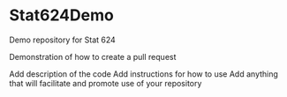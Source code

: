 # Stat624Demo
Demo repository for Stat 624

Demonstration of how to create a pull request

Add description of the code
Add instructions for how to use
Add anything that will facilitate and promote use of your repository
